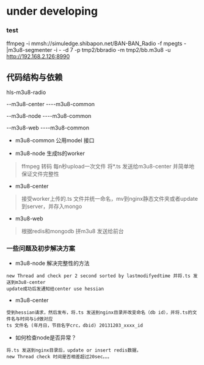 # under developing

### test
ffmpeg -i mmsh://simuledge.shibapon.net/BAN-BAN_Radio -f mpegts - |m3u8-segmenter -i - -d 7 -p tmp2/bbradio -m tmp2/bb.m3u8 -u http://192.168.2.126:8990

## 代码结构与依赖
hls-m3u8-radio

--m3u8-center 
----m3u8-common

--m3u8-node
----m3u8-common

--m3u8-web
----m3u8-common

* m3u8-common  公用model 接口

* m3u8-node  生成ts的worker
> ffmpeg 转码 每n秒upload一次文件
> 将*.ts 发送给m3u8-center 并简单地保证文件完整性

* m3u8-center
> 接受worker上传的.ts 文件并统一命名，mv到nginx静态文件夹或者update到server，并存入mongo 

* m3u8-web
> 根据redis和mongodb 拼m3u8 发送给前台

### 一些问题及初步解决方案
* m3u8-node 解决完整性的方法
```
new Thread and check per 2 second sorted by lastmodifyedtime 并将.ts 发送到m3u8-center 
update成功后发通知给center use hessian
```

* m3u8-center
```
受到hessian请求，然后发布，将.ts 发送到nginx目录并改变命名（db id），并将.ts的文件名与时间与id做对应
ts 文件名 (年月日，节目名字crc，dbid) 20131203_xxxx_id 
```

* 如何检查node是否异常？ 
```
将.ts 发送到nginx目录后，update or insert redis数据，
new Thread check 时间是否相差超过20sec。。。 
```
